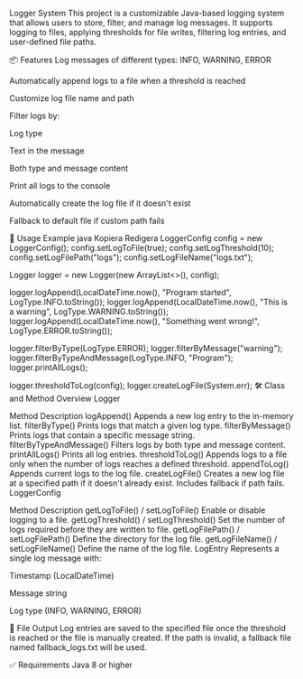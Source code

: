 Logger System
This project is a customizable Java-based logging system that allows users to store, filter, and manage log messages. It supports logging to files, applying thresholds for file writes, filtering log entries, and user-defined file paths.

📦 Features
Log messages of different types: INFO, WARNING, ERROR

Automatically append logs to a file when a threshold is reached

Customize log file name and path

Filter logs by:

Log type

Text in the message

Both type and message content

Print all logs to the console

Automatically create the log file if it doesn't exist

Fallback to default file if custom path fails

🚀 Usage Example
java
Kopiera
Redigera
LoggerConfig config = new LoggerConfig();
config.setLogToFile(true);
config.setLogThreshold(10);
config.setLogFilePath("logs");
config.setLogFileName("logs.txt");

Logger logger = new Logger(new ArrayList<>(), config);

logger.logAppend(LocalDateTime.now(), "Program started", LogType.INFO.toString());
logger.logAppend(LocalDateTime.now(), "This is a warning", LogType.WARNING.toString());
logger.logAppend(LocalDateTime.now(), "Something went wrong!", LogType.ERROR.toString());

logger.filterByType(LogType.ERROR);
logger.filterByMessage("warning");
logger.filterByTypeAndMessage(LogType.INFO, "Program");
logger.printAllLogs();

logger.thresholdToLog(config);
logger.createLogFile(System.err);
🛠 Class and Method Overview
Logger

Method	Description
logAppend()	Appends a new log entry to the in-memory list.
filterByType()	Prints logs that match a given log type.
filterByMessage()	Prints logs that contain a specific message string.
filterByTypeAndMessage()	Filters logs by both type and message content.
printAllLogs()	Prints all log entries.
thresholdToLog()	Appends logs to a file only when the number of logs reaches a defined threshold.
appendToLog()	Appends current logs to the log file.
createLogFile()	Creates a new log file at a specified path if it doesn't already exist. Includes fallback if path fails.
LoggerConfig

Method	Description
getLogToFile() / setLogToFile()	Enable or disable logging to a file.
getLogThreshold() / setLogThreshold()	Set the number of logs required before they are written to file.
getLogFilePath() / setLogFilePath()	Define the directory for the log file.
getLogFileName() / setLogFileName()	Define the name of the log file.
LogEntry
Represents a single log message with:

Timestamp (LocalDateTime)

Message string

Log type (INFO, WARNING, ERROR)

📁 File Output
Log entries are saved to the specified file once the threshold is reached or the file is manually created. If the path is invalid, a fallback file named fallback_logs.txt will be used.

✅ Requirements
Java 8 or higher
